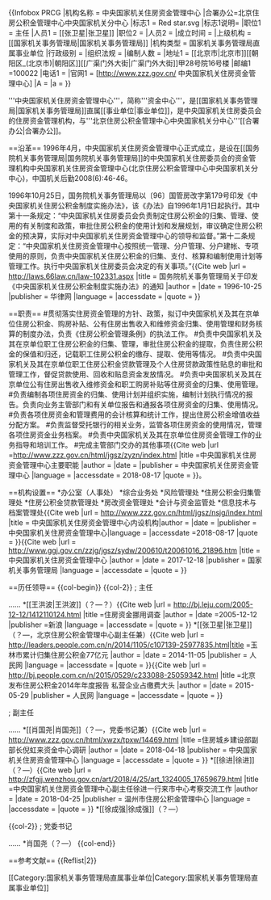 {{Infobox PRCG
|机构名称 = 中央国家机关住房资金管理中心
|合署办公=北京住房公积金管理中心中央国家机关分中心
|标志1 = Red star.svg
|标志1说明=
|职位1 = 主任
|人员1 = [[张卫星|张卫星]]
|职位2 = 
|人员2 = 
|成立时间 = 
|上级机构 = [[国家机关事务管理局|国家机关事务管理局]]
|机构类型 = 国家机关事务管理局直属事业单位
|行政级别 = 
|组织法规 = 
|编制人数 = 
|地址1 = [[北京市|北京市]][[朝阳区_(北京市)|朝阳区]][[广渠门外大街|广渠门外大街]]甲28号院16号楼
|邮编1 =100022
|电话1 = 
|官网1 = [http://www.zzz.gov.cn/ 中央国家机关住房资金管理中心]
|A = 
|a = 
}}

'''中央国家机关住房资金管理中心'''，简称'''资金中心'''，是[[国家机关事务管理局|国家机关事务管理局]]直属[[事业单位|事业单位]]，是中央国家机关住房委员会的住房资金管理机构，与'''北京住房公积金管理中心中央国家机关分中心'''[[合署办公|合署办公]]。

==沿革==
1996年4月，中央国家机关住房资金管理中心正式成立，是设在[[国务院机关事务管理局|国务院机关事务管理局]]的中央国家机关住房委员会的资金管理机构<ref>中央国家机关住房资金管理中心(北京住房公积金管理中心中央国家机关分中心)，中国机关后勤2008(6):46-46</ref>。

1996年10月25日，国务院机关事务管理局以〔96〕国管房改字第179号印发《中央国家机关住房公积金制度实施办法》，该《办法》自1996年1月1日起执行。其中第十一条规定：“中央国家机关住房委员会负责制定住房公积金的归集、管理、使用的有关制度和政策，审批住房公积金的使用计划和发展规划，审议确定住房公积金的预决算，实际对中央国家机关住房资金管理中心的领导和监督。”第十二条规定：“中央国家机关住房资金管理中心按照统一管理、分户管理、分户建帐、专项使用的原则，负责中央国家机关住房公积金的归集、支付、核算和编制使用计划等管理工作。执行中央国家机关住房委员会决定的有关事项。”<ref>{{Cite web |url = http://laws.66law.cn/law-102331.aspx |title = 国务院机关事务管理局关于印发《中央国家机关住房公积金制度实施办法》的通知 |author =  |date = 1996-10-25 |publisher = 华律网 |language =  |accessdate =  |quote =  }}</ref>

==职责==
#贯彻落实住房资金管理的方针、政策，拟订中央国家机关及其在京单位住房公积金、购房补贴、公有住房出售收入和维修资金归集、使用管理和财务核算的制度办法，负责《住房公积金管理条例》的执法工作。
#负责中央国家机关及其在京单位职工住房公积金的归集、管理，审批住房公积金的提取，负责住房公积金的保值和归还，记载职工住房公积金的缴存、提取、使用等情况。
#负责中央国家机关及其在京单位职工住房公积金贷款管理及个人住房贷款政策性贴息的审批和管理工作，督促贷款使用、回收和贴息资金发放情况。
#负责中央国家机关及其在京单位公有住房出售收入维修资金和职工购房补贴等住房资金的归集、使用管理。      
#负责编制各项住房资金的归集、使用计划并组织实施，编制计划执行情况的报告。负责向业务主管部门和有关单位报告和通报各项住房资金的归集、使用情况。
#负责各项住房资金和管理费用的会计核算和统计工作，提出住房公积金增值收益分配方案。
#负责监督受托银行的相关业务，监管各项住房资金的使用情况，管理各项住房资金业务档案。
#负责中央国家机关及其在京单位住房资金管理工作的业务指导和培训工作。
#完成主管部门交办的其他事项<ref>{{Cite web |url =http://www.zzz.gov.cn/html/jgsz/zyzn/index.html  |title =中央国家机关住房资金管理中心主要职能  |author =  |date =  |publisher = 中央国家机关住房资金管理中心 |language =  |accessdate = 2018-08-17 |quote =  }}</ref>。

==机构设置==
*办公室（人事处）
*综合业务处
*风险管理处
*住房公积金归集管理处
*住房公积金贷款管理处
*房改资金管理处
*会计与资金监管处
*信息技术与档案管理处<ref>{{Cite web |url = http://www.zzz.gov.cn/html/jgsz/nsjg/index.html |title =  中央国家机关住房资金管理中心内设机构|author =  |date =  |publisher =  中央国家机关住房资金管理中心|language =  |accessdate =2018-08-17  |quote =  }}</ref><ref>{{Cite web |url = http://www.ggj.gov.cn/zzjg/jgsz/sydw/200610/t20061016_21896.htm |title =中央国家机关住房资金管理中心  |author =  |date = 2017-12-18 |publisher = 国家机关事务管理局 |language =  |accessdate =  |quote =  }}</ref>

==历任领导==
{{col-begin}}
{{col-2}}
; 主任

……
*[[王洪波|王洪波]]（？—？）<ref>{{Cite web |url = http://bj.leju.com/2005-12-12/1412110124.html |title =住房资金挪用调查  |author =  |date =2005-12-12 |publisher =新浪 |language =  |accessdate =  |quote =  }}</ref>
*[[张卫星|张卫星]]（？—，北京住房公积金管理中心副主任兼）<ref>{{Cite web |url =  http://leaders.people.com.cn/n/2014/1105/c107139-25977835.html|title =玉林市累计归集住房公积金77亿元  |author =  |date = 2014-11-05 |publisher = 人民网 |language =  |accessdate =  |quote =  }}</ref><ref>{{Cite web |url =  http://bj.people.com.cn/n/2015/0529/c233088-25059342.html |title =北京发布住房公积金2014年年度报告 私营企业占缴费大头  |author =  |date = 2015-05-29 |publisher = 人民网 |language =  |accessdate =  |quote =  }}</ref><ref name=elyb/>

; 副主任

……
*[[肖国尧|肖国尧]]（？—，党委书记兼）<ref name=elyb>{{Cite web |url = http://www.zzz.gov.cn/html/xwzx/tpxw/14469.html |title =住房城乡建设部副部长倪虹来资金中心调研  |author =  |date = 2018-04-18 |publisher = 中央国家机关住房资金管理中心 |language =  |accessdate =  |quote =  }}</ref><ref name=elyb/>
*[[徐进|徐进]]（？—）<ref>{{Cite web |url = http://zfgjj.wenzhou.gov.cn/art/2018/4/25/art_1324005_17659679.html |title =中央国家机关住房资金管理中心副主任徐进一行来市中心考察交流工作  |author =  |date = 2018-04-25 |publisher = 温州市住房公积金管理中心 |language =  |accessdate =  |quote =  }}</ref><ref name=elyb/>
*[[徐成强|徐成强]]（？—）<ref name=elyb/>

{{col-2}}
; 党委书记

……
*肖国尧（？—）<ref name=elyb/>
{{col-end}}

==参考文献==
{{Reflist|2}}

[[Category:国家机关事务管理局直属事业单位|Category:国家机关事务管理局直属事业单位]]